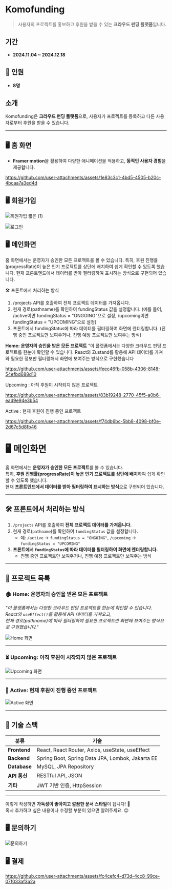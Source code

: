 #  **Komofunding**
> 사용자의 프로젝트를 홍보하고 후원을 받을 수 있는 **크라우드 펀딩 플랫폼**입니다.


##  **기간**
- **2024.11.04 ~ 2024.12.18**

## 👥 **인원**
- **8명**




##  **소개**
Komofunding은 **크라우드 펀딩 플랫폼**으로, 사용자가 프로젝트를 등록하고 다른 사용자로부터 후원을 받을 수 있습니다.

---

## 🖥️ **홈 화면**
- **Framer motion**을 활용하여 다양한 애니메이션을 적용하고, **동적인 사용자 경험**을 제공합니다.



https://github.com/user-attachments/assets/1e83c3c1-4bd5-4505-b20c-4bcaa7a3ed4d




## 🖥️ **회원가입**


![회원가입 짧은 (1)](https://github.com/user-attachments/assets/3618d406-d71f-48a3-b3ba-868a8062c525)


![로그인](https://github.com/user-attachments/assets/1ff454e6-6fb9-41fa-b180-15f06b022293)



## 🖥️ **메인화면**
홈 화면에서는 운영자가 승인한 모든 프로젝트를 볼 수 있습니다.
특히, 후원 진행률(progressRate)이 높은 인기 프로젝트를 상단에 배치하여 쉽게 확인할 수 있도록 했습니다.
현재 프론트엔드에서 데이터를 받아 필터링하여 표시하는 방식으로 구현되어 있습니다.

🛠 프론트에서 처리하는 방식
1. /projects API를 호출하여 전체 프로젝트 데이터를 가져옵니다.
2. 현재 경로(pathname)를 확인하여 fundingStatus 값을 설정합니다.
  (예를 들어, /active이면 fundingStatus = "ONGOING"으로 설정, /upcoming이면 fundingStatus = "UPCOMING"으로 설정)
3. 프론트에서 fundingStatus에 따라 데이터를 필터링하여 화면에 렌더링합니다.
  (진행 중인 프로젝트만 보여주거나, 진행 예정 프로젝트만 보여주는 방식)


**Home: 운영자의 승인을 받은 모든 프로젝트**
"이 플랫폼에서는 다양한 크라우드 펀딩 프로젝트를 한눈에 확인할 수 있습니다.
React와 Zustand를 활용해 API 데이터를 가져와 필요한 정보만 필터링해서 화면에 보여주는 방식으로 구현했습니다

https://github.com/user-attachments/assets/feec46fb-058b-4306-8148-54efbd688d10

Upcoming : 아직 후원이 시작되지 않은 프로젝트  

https://github.com/user-attachments/assets/83b19248-2770-45f5-a0b6-ead9e94e3b54

Active : 현재 후원이 진행 중인 프로젝트

https://github.com/user-attachments/assets/f74db6bc-5bb8-4098-bf0e-2d67c5d8fb46

# 🖥️ 메인화면  

홈 화면에서는 **운영자가 승인한 모든 프로젝트**를 볼 수 있습니다.  
특히, **후원 진행률(progressRate)이 높은 인기 프로젝트를 상단에 배치**하여 쉽게 확인할 수 있도록 했습니다.  
현재 **프론트엔드에서 데이터를 받아 필터링하여 표시하는 방식**으로 구현되어 있습니다.  

---

## 🛠 프론트에서 처리하는 방식  

1. `/projects` API를 호출하여 **전체 프로젝트 데이터를 가져옵니다.**  
2. 현재 경로(`pathname`)를 확인하여 `fundingStatus` 값을 설정합니다.  
   - 예: `/active` → `fundingStatus = "ONGOING"`, `/upcoming` → `fundingStatus = "UPCOMING"`  
3. **프론트에서 `fundingStatus`에 따라 데이터를 필터링하여 화면에 렌더링합니다.**  
   - 진행 중인 프로젝트만 보여주거나, 진행 예정 프로젝트만 보여주는 방식  

---

## 📌 프로젝트 목록  

### 🏠 Home: 운영자의 승인을 받은 모든 프로젝트  
*"이 플랫폼에서는 다양한 크라우드 펀딩 프로젝트를 한눈에 확인할 수 있습니다.  
React와 `useEffect()`를 활용해 API 데이터를 가져오고,  
현재 경로(pathname)에 따라 필터링하여 필요한 프로젝트만 화면에 보여주는 방식으로 구현했습니다."*  

![Home 화면](https://github.com/user-attachments/assets/feec46fb-058b-4306-8148-54efbd688d10)  

---

### ⏳ Upcoming: 아직 후원이 시작되지 않은 프로젝트  
![Upcoming 화면](https://github.com/user-attachments/assets/83b19248-2770-45f5-a0b6-ead9e94e3b54)  

---

### 🚀 Active: 현재 후원이 진행 중인 프로젝트  
![Active 화면](https://github.com/user-attachments/assets/f74db6bc-5bb8-4098-bf0e-2d67c5d8fb46)  

---

## 📌 기술 스택  

| 분류       | 기술 |
|------------|--------------------------------------------------|
| **Frontend** | React, React Router, Axios, useState, useEffect |
| **Backend**  | Spring Boot, Spring Data JPA, Lombok, Jakarta EE |
| **Database** | MySQL, JPA Repository |
| **API 통신** | RESTful API, JSON |
| **기타**    | JWT 기반 인증, HttpSession |

---

이렇게 작성하면 **가독성이 좋아지고 깔끔한 문서 스타일**이 됩니다! 🚀  
혹시 추가하고 싶은 내용이나 수정할 부분이 있으면 알려주세요. 😉  


## 🖥️ **문의하기**

![문의하기](https://github.com/user-attachments/assets/431fda36-3949-4e89-97c9-b1e9d88d6d32)


## 🖥️ **결제**

https://github.com/user-attachments/assets/fc4cefc4-d73d-4cc8-99ce-07f033af3a2a

